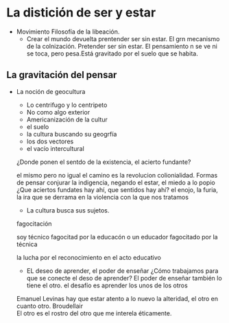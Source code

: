 # La distición de ser y estar
- Movimiento Filosofía de la libeación.
  - Crear el mundo devuelta
prentender ser sin estar. El grn mecanismo de la colnización. Pretender ser sin estar.
El pensamiento n se ve ni se toca, pero pesa.Está gravitado por el suelo que se habita.
## La gravitación del pensar
- La noción de geocultura
  - Lo centrifugo y lo centripeto
  - No como algo exterior
  - Americanización de la cultur
  - el suelo
  - la cultura buscando su geogrfía
  - los dos vectores
  - el vacío intercultural
  
  ¿Donde ponen el sentdo de la existencia, el acierto fundante?
  
  el mismo pero no igual
  el camino es la revolucion
  colionialidad. Formas de pensar
  conjurar la indigencia, negando el estar, el miedo a lo popio
  ¿Que aciertos fundates hay ahí, que sentidos hay ahí? el enojo, la furia, la ira que se derrama en la violencia con la que nos tratamos
  
  - La cultura busca sus sujetos.
  
  fagocitación
  
  soy técnico fagocitad por la educacón o un educador fagocitado por la técnica
  
  la lucha por el reconocimiento en el acto educativo
  -  EL deseo de aprender, el poder de enseñar
  ¿Cómo trabajamos para que se conecte el deso de aprender?
  El poder de enseñar también lo tiene el otro.
  el desafío es aprender los unos de los otros
  
  Emanuel Levinas
  hay que estar atento a lo nuevo
  la alteridad, el otro en cuanto otro. Broudellair    
  El otro es el rostro del otro que me interela éticamente.
  
  